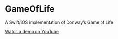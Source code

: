 # GameOfLife
A Swift/iOS implementation of Conway's Game of Life

[Watch a demo on YouTube](https://www.youtube.com/watch?v=ZbarV135a4Y)
